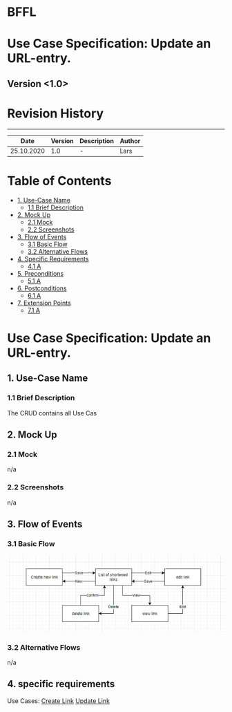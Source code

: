 # BFFL
# Use Case Specification: Update an URL-entry.

## Version <1.0>

# Revision History
-----

|    Date    | Version | Description | Author |
|------------|---------|-------------|--------|
| 25.10.2020 |   1.0   |  -  | Lars |

# Table of Contents

- [1. Use-Case Name](#1-Use-Case-Name)
  * [1.1 Brief Description](#11-Brief-Description)
- [2. Mock Up](#2-Mock-Up)
  * [2.1 Mock](#21-Mock)
  * [2.2 Screenshots](#22-Screenshots)
- [3. Flow of Events](#3-Flow-of-Events)
  * [3.1 Basic Flow](#31-Basic-Flow)
  * [3.2 Alternative Flows](#32-Alternative-Flows)
- [4. Specific Requirements](#4-specific-requirements)
  * [4.1 A](#41-A)
- [5. Preconditions](#5-Preconditions)
  * [5.1 A](#51-A)
- [6. Postconditions](#6-Postconditions)
  * [6.1 A](#61-A)
- [7. Extension Points](#7-Extension-Points)
  * [7.1 A](#71-A)
  
# Use Case Specification: Update an URL-entry.
  
## 1. Use-Case Name  
### 1.1 Brief Description
The CRUD contains all Use Cas
 
 
## 2. Mock Up
### 2.1 Mock
n/a
  
### 2.2 Screenshots
n/a
 
 
## 3. Flow of Events
### 3.1 Basic Flow
![Basic Flow](res/CRUD_25Okt2020.png)
  
### 3.2 Alternative Flows
n/a
  
  
## 4. specific requirements
Use Cases: 
[Create Link](https://github.com/Krayaty/bffl/blob/master/UCs/UC_Create-Link.md)
[Update Link](https://github.com/Krayaty/bffl/blob/master/UCs/UC_Update-Link_22Okt2020.md)
